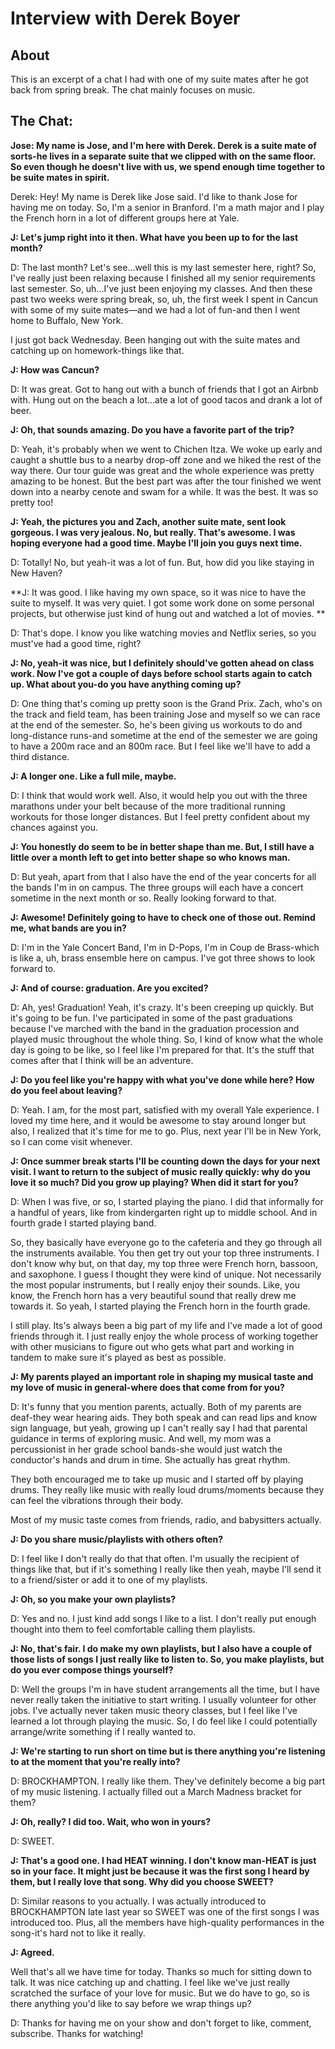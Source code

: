 # Interview with Derek Boyer

## About

This is an excerpt of a chat I had with one of my suite mates after he got back from spring break. The chat mainly focuses on music.

## The Chat:

**Jose: My name is Jose, and I'm here with Derek. Derek is a suite mate of sorts-he lives in a separate suite that we clipped with on the same floor. So even though he doesn't live with us, we spend enough time together to be suite mates in spirit.**

Derek: Hey! My name is Derek like Jose said. I'd like to thank Jose for having me on today. So, I'm a senior in Branford. I'm a math major and I play the French horn in a lot of different groups here at Yale.

**J: Let's jump right into it then. What have you been up to for the last month?**

D: The last month? Let's see…well this is my last semester here, right? So, I've really just been relaxing because I finished all my senior requirements last semester. So, uh…I've just been enjoying my classes. And then these past two weeks were spring break, so, uh, the first week I spent in Cancun with some of my suite mates—and we had a lot of fun-and then I went home to Buffalo, New York. 

I just got back Wednesday. Been hanging out with the suite mates and catching up on homework-things like that.

**J: How was Cancun?**

D: It was great. Got to hang out with a bunch of friends that I got an Airbnb with. Hung out on the beach a lot…ate a lot of good tacos and drank a lot of beer.

**J: Oh, that sounds amazing. Do you have a favorite part of the trip?**

D: Yeah, it's probably when we went to Chichen Itza. We woke up early and caught a shuttle bus to a nearby drop-off zone and we hiked the rest of the way there. Our tour guide was great and the whole experience was pretty amazing to be honest. But the best part was after the tour finished we went down into a nearby cenote and swam for a while. It was the best. It was so pretty too!

**J: Yeah, the pictures you and Zach, another suite mate, sent look gorgeous. I was very jealous. No, but really. That's awesome. I was hoping everyone had a good time. Maybe I'll join you guys next time.**

D: Totally! No, but yeah-it was a lot of fun. But, how did you like staying in New Haven?

**J: It was good. I like having my own space, so it was nice to have the suite to myself. It was very quiet. I got some work done on some personal projects, but otherwise just kind of hung out and watched a lot of movies. **

D: That's dope. I know you like watching movies and Netflix series, so you must've had a good time, right?

**J: No, yeah-it was nice, but I definitely should've gotten ahead on class work. Now I've got a couple of days before school starts again to catch up. What about you-do you have anything
coming up?**

D: One thing that's coming up pretty soon is the Grand Prix. Zach, who's on the track and field team, has been training Jose and myself so we can race at the end of the semester. So, he's been giving us workouts to do and long-distance runs-and sometime at the end of the semester we are going to have a 200m race and an 800m race. But I feel like we'll have to add a third distance.

**J: A longer one. Like a full mile, maybe.**

D: I think that would work well. Also, it would help you out with the three marathons under your belt because of the more traditional running workouts for those longer distances. But I feel pretty confident about my chances against you.

**J: You honestly do seem to be in better shape than me. But, I still have a little over a month left to get into better shape so who knows man.**

D: But yeah, apart from that I also have the end of the year concerts for all the bands I'm in on campus. The three groups will each have a concert sometime in the next month or so. Really looking forward to that.

**J: Awesome! Definitely going to have to check one of those out. Remind me, what bands are you in?**

D: I'm in the Yale Concert Band, I'm in D-Pops, I'm in Coup de Brass-which is like a, uh, brass ensemble here on campus. I've got three shows to look forward to.

**J: And of course: graduation. Are you excited?**

D: Ah, yes! Graduation! Yeah, it's crazy. It's been creeping up quickly. But it's going to be fun. I've participated in some of the past graduations because I've marched with the band in the graduation procession and played music throughout the whole thing. So, I kind of know what the whole day is going to be like, so I feel like I'm prepared for that. It's the stuff that comes after that I think will be an adventure.

**J: Do you feel like you're happy with what you've done while here? How do you feel about leaving?**

D: Yeah. I am, for the most part, satisfied with my overall Yale experience. I loved my time here, and it would be awesome to stay around longer but also, I realized that it's time for me to go. Plus, next year I'll be in New York, so I can come visit whenever.

**J: Once summer break starts I'll be counting down the days for your next visit. I want to return to the subject of music really quickly: why do you love it so much? Did you grow up playing? When did it start for you?**

D: When I was five, or so, I started playing the piano. I did that informally for a handful of years, like from kindergarten right up to middle school. And in fourth grade I started playing band.

So, they basically have everyone go to the cafeteria and they go through all the instruments available. You then get try out your top three instruments. I don't know why but, on that day, my top three were French horn, bassoon, and saxophone. I guess I thought they were kind of unique. Not necessarily the most popular instruments, but I really enjoy their sounds. Like, you know, the French horn has a very beautiful sound that really drew me towards it. So yeah, I started playing the French horn in the fourth grade.

I still play. Its's always been a big part of my life and I've made a lot of good friends through it. I just really enjoy the whole process of working together with other musicians to figure out who gets what part and working in tandem to make sure it's played as best as possible.

**J: My parents played an important role in shaping my musical taste and my love of music in general-where does that come from for you?**

D: It's funny that you mention parents, actually. Both of my parents are deaf-they wear hearing aids. They both speak and can read lips and know sign language, but yeah, growing up I can't really say I had that parental guidance in terms of exploring music. And well, my mom was a percussionist in her grade school bands-she would just watch the conductor's hands and drum in time. She actually has great rhythm.

They both encouraged me to take up music and I started off by playing drums. They really like music with really loud drums/moments because they can feel the vibrations through their body.

Most of my music taste comes from friends, radio, and babysitters actually.

**J: Do you share music/playlists with others often?**

D: I feel like I don't really do that that often. I'm usually the recipient of things like that, but if it's something I really like then yeah, maybe I'll send it to a friend/sister or add it to one of my playlists.

**J: Oh, so you make your own playlists?**

D: Yes and no. I just kind add songs I like to a list. I don't really put enough thought into them to feel comfortable calling them playlists.

**J: No, that's fair. I do make my own playlists, but I also have a couple of those lists of songs I just really like to listen to. So, you make playlists, but do you ever compose things yourself?**

D: Well the groups I'm in have student arrangements all the time, but I have never really taken the initiative to start writing. I usually volunteer for other jobs. I've actually never taken music theory classes, but I feel like I've learned a lot through playing the music. So, I do feel like I could potentially arrange/write something if I really wanted to.

**J: We're starting to run short on time but is there anything you're listening to at the moment that you're really into?**

D: BROCKHAMPTON. I really like them. They've definitely become a big part of my music listening. I actually filled out a March Madness bracket for them?

**J: Oh, really?  I did too. Wait, who won in yours?**

D: SWEET.

**J: That's a good one. I had HEAT winning. I don't know man-HEAT is just so in your face. It might just be because it was the first song I heard by them, but I really love that song. Why did you choose SWEET?**

D: Similar reasons to you actually. I was actually introduced to BROCKHAMPTON late last year so SWEET was one of the first songs I was introduced too. Plus, all the members have high-quality performances in the song-it's hard not to like it really.

**J: Agreed.**

Well that's all we have time for today. Thanks so much for sitting down to talk. It was nice catching up and chatting. I feel like we've just really scratched the surface of your love for music. But we do have to go, so is there anything you'd like to say before we wrap things up?

D: Thanks for having me on your show and don't forget to like, comment, subscribe. Thanks for watching!

